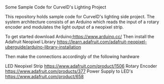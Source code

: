Some Sample Code for CurveID's Lighting Project

This repository holds sample code for CurveID's lighting side project.  The system architecture consists of an Arduino which reads the input of a rotary encoder and modulates the light output of a neopixel strip.

To get started download Arduino;https://www.arduino.cc/
Then install the Adafruit Neopixel Library https://learn.adafruit.com/adafruit-neopixel-uberguide/arduino-library-installation

Then make the connections accordingly of the following hardware

LED Neopixel Strip  https://www.adafruit.com/product/1506
Rotary Encoder https://www.adafruit.com/products/377
Power Supply to LED's https://www.adafruit.com/product/658
